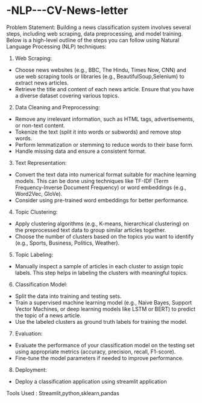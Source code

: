 # -NLP---CV-News-letter

Problem Statement:
Building a news classification system involves several steps, including web scraping, data
preprocessing, and model training. Below is a high-level outline of the steps you can follow
using Natural Language Processing (NLP) techniques:

1. Web Scraping:
- Choose news websites (e.g., BBC, The Hindu, Times Now, CNN) and use web scraping
tools or libraries (e.g., BeautifulSoup,Selenium) to extract news articles.
- Retrieve the title and content of each news article. Ensure that you have a diverse dataset
covering various topics.
2. Data Cleaning and Preprocessing:
- Remove any irrelevant information, such as HTML tags, advertisements, or non-text content.
- Tokenize the text (split it into words or subwords) and remove stop words.
- Perform lemmatization or stemming to reduce words to their base form.
- Handle missing data and ensure a consistent format.
3. Text Representation:
- Convert the text data into numerical format suitable for machine learning models. This can
be done using techniques like TF-IDF (Term Frequency-Inverse Document Frequency) or word
embeddings (e.g., Word2Vec, GloVe).
- Consider using pre-trained word embeddings for better performance.
4. Topic Clustering:
- Apply clustering algorithms (e.g., K-means, hierarchical clustering) on the preprocessed text
data to group similar articles together.
- Choose the number of clusters based on the topics you want to identify (e.g., Sports,
Business, Politics, Weather).
5. Topic Labeling:
- Manually inspect a sample of articles in each cluster to assign topic labels. This step helps in
labeling the clusters with meaningful topics.
6. Classification Model:
- Split the data into training and testing sets.
- Train a supervised machine learning model (e.g., Naive Bayes, Support Vector Machines, or
deep learning models like LSTM or BERT) to predict the topic of a news article.
- Use the labeled clusters as ground truth labels for training the model.

7. Evaluation:
- Evaluate the performance of your classification model on the testing set using appropriate
metrics (accuracy, precision, recall, F1-score).
- Fine-tune the model parameters if needed to improve performance.
8. Deployment:
- Deploy a classification application using streamlit application


Tools Used :
Streamlit,python,sklearn,pandas
